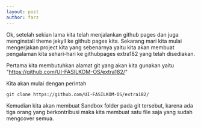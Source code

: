 ```yaml
---
layout: post
author: farz
---
```


Ok, setelah sekian lama kita telah menjalankan github pages dan juga menginstall theme jekyll ke github pages kita. Sekarang mari kita mulai
mengerjakan project kita yang sebenarnya yaitu kita akan membuat pengalaman kita sehari-hari ke githubpages extra182 yang telah
disediakan.

Pertama kita membutuhkan alamat git yang akan kita gunakan yaitu "https://github.com/UI-FASILKOM-OS/extra182/"

Kita akan mulai dengan perintah

```
git clone https://github.com/UI-FASILKOM-OS/extra182/
```

Kemudian kita akan membuat Sandbox folder pada git tersebut, karena ada tiga orang yang berkontribusi maka kita membuat satu file saja yang sudah mengcover semua.
